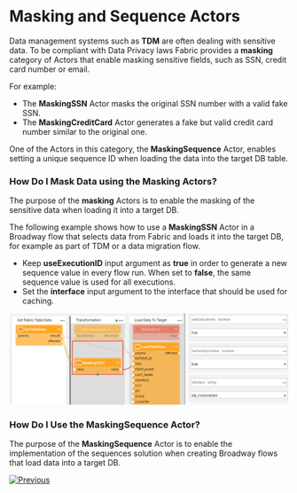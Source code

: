 # Masking and Sequence Actors

Data management systems such as **TDM** are often dealing with sensitive data. To be compliant with Data Privacy laws Fabric provides a **masking** category of Actors that enable masking  sensitive fields, such as SSN, credit card number or email. 

For example: 

* The **MaskingSSN** Actor masks the original SSN number with a valid fake SSN.
* The **MaskingCreditCard** Actor generates a fake but valid credit card number similar to the original one.

One of the Actors in this category,  the **MaskingSequence** Actor, enables setting a unique sequence ID when loading the data into the target DB table.

<!--[Click for more information about TDM7 implementation]().  TBD !!!-->

### How Do I Mask Data using  the Masking Actors?

The purpose of the **masking** Actors is to enable the masking of the sensitive data when loading it into a target DB.

The following example shows how to use a **MaskingSSN** Actor in a Broadway flow that selects data from Fabric and loads it into the target DB, for example as part of TDM or a data migration flow. 

* Keep **useExecutionID** input argument as **true** in order to generate a new sequence value in every flow run. When set to **false**, the same sequence value is used for all executions.
* Set the **interface** input argument to the interface that should be used for caching. 

![image](../images/99_actors_07_1.PNG)

### How Do I Use the MaskingSequence Actor?

The purpose of the **MaskingSequence** Actor is to enable the implementation of the sequences solution when creating Broadway flows that load data into a target DB.























[![Previous](/articles/images/Previous.png)](06_error_handling_actors.md)

